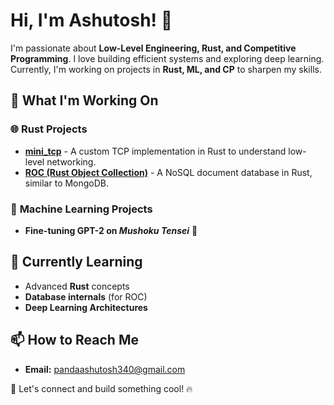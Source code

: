 # Hi, I'm Ashutosh! 👋

I'm passionate about **Low-Level Engineering, Rust, and Competitive Programming**. I love building efficient systems and exploring deep learning. Currently, I'm working on projects in **Rust, ML, and CP** to sharpen my skills.

## 🚀 What I'm Working On

### 🌐 **Rust Projects**
- **[mini_tcp](https://github.com/zen-zap/mini_tcp)** - A custom TCP implementation in Rust to understand low-level networking.
- **[ROC (Rust Object Collection)](https://github.com/zen-zap/roc)** - A NoSQL document database in Rust, similar to MongoDB.
<!-- - **[XCLI](https://github.com/zen-zap/xcli)** - A terminal-based chat application built in Rust.-->

### 🤖 **Machine Learning Projects**
- **Fine-tuning GPT-2 on *Mushoku Tensei*** 📜

<!--
## 🏆 Competitive Programming
- **Codeforces:** [Rating: 933](https://codeforces.com/profile/yourusername), aiming for **Specialist** soon! 🔥
- Solving **4-5 problems daily** to break into Div 2B and beyond.
-->

## 🌱 Currently Learning
- Advanced **Rust** concepts
- **Database internals** (for ROC)
- **Deep Learning Architectures**

## 📫 How to Reach Me
- **Email:** pandaashutosh340@gmail.com

🚀 Let's connect and build something cool! 🔥

